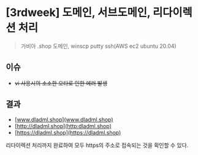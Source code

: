 # [3rdweek] 도메인, 서브도메인, 리다이렉션 처리
> 가비아 .shop 도메인, winscp putty ssh(AWS ec2 ubuntu 20.04)

## 이슈
- ~~vi 사용시의 소소한 오타로 인한 에러 발생~~

## 결과

- [www.dladml.shop](www.dladml.shop)  
- [http://dladml.shop](http:dladml.shop)  
- [https://dladml.shop](https://dladml.shop)  

리다이렉션 처리까지 완료하여 모두 https의 주소로 접속되는 것을 확인할 수 있다.





